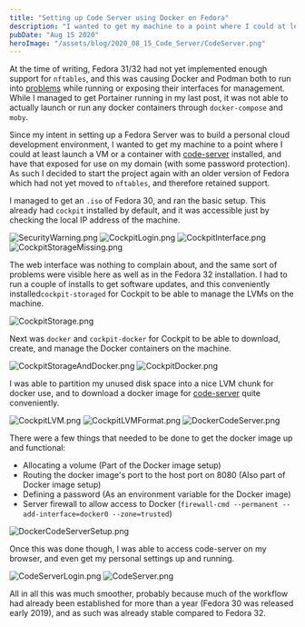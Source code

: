 ```yaml
---
title: "Setting up Code Server using Docker on Fedora"
description: "I wanted to get my machine to a point where I could at least launch a VM or a container with VSCode server installed"
pubDate: "Aug 15 2020"
heroImage: "/assets/blog/2020_08_15_Code_Server/CodeServer.png"
---
```


At the time of writing, Fedora 31/32 had not yet implemented enough support for `nftables`, and this was causing Docker and Podman both to run into [problems](https://fedoramagazine.org/docker-and-fedora-32/) while running or exposing their interfaces for management. While I managed to get Portainer running in my last post, it was not able to actually launch or run any docker containers through `docker-compose` and `moby`.

Since my intent in setting up a Fedora Server was to build a personal cloud development environment, I wanted to get my machine to a point where I could at least launch a VM or a container with [code-server](https://github.com/cdr/code-server) installed, and have that exposed for use on my domain (with some password protection). As such I decided to start the project again with an older version of Fedora which had not yet moved to `nftables`, and therefore retained support. 

I managed to get an `.iso` of Fedora 30, and ran the basic setup. This already had `cockpit` installed by default, and it was accessible just by checking the local IP address of the machine. 

![SecurityWarning.png](/assets/blog/2020_08_15_Code_Server/SecurityWarning.png)
![CockpitLogin.png](/assets/blog/2020_08_15_Code_Server/CockpitLogin.png)
![CockpitInterface.png](/assets/blog/2020_08_15_Code_Server/CockpitInterface.png)
![CockpitStorageMissing.png](/assets/blog/2020_08_15_Code_Server/CockpitStorageMissing.png)

The web interface was nothing to complain about, and the same sort of problems were visible here as well as in the Fedora 32 installation. I had to run a couple of installs to get software updates, and this conveniently installed`cockpit-storaged` for Cockpit to be able to manage the LVMs on the machine. 

![CockpitStorage.png](/assets/blog/2020_08_15_Code_Server/CockpitStorage.png)

Next was `docker` and `cockpit-docker` for Cockpit to be able to download, create, and manage the Docker containers on the machine.

![CockpitStorageAndDocker.png](/assets/blog/2020_08_15_Code_Server/CockpitStorageAndDocker.png)
![CockpitDocker.png](/assets/blog/2020_08_15_Code_Server/CockpitDocker.png)

I was able to partition my unused disk space into a nice LVM chunk for docker use, and to download a docker image for [code-server](https://registry.hub.docker.com/r/codercom/code-server/#!) quite conveniently.

![CockpitLVM.png](/assets/blog/2020_08_15_Code_Server/CockpitLVM.png)
![CockpitLVMFormat.png](/assets/blog/2020_08_15_Code_Server/CockpitLVMFormat.png)
![DockerCodeServer.png](/assets/blog/2020_08_15_Code_Server/DockerCodeServer.png)

There were a few things that needed to be done to get the docker image up and functional:
- Allocating a volume (Part of the Docker image setup)
- Routing the docker image's port to the host port on 8080 (Also part of Docker image setup)
- Defining a password (As an environment variable for the Docker image)
- Server firewall to allow access to Docker (`firewall-cmd --permanent --add-interface=docker0 --zone=trusted`)

![DockerCodeServerSetup.png](/assets/blog/2020_08_15_Code_Server/DockerCodeServerSetup.png)

Once this was done though, I was able to access code-server on my browser, and even get my personal settings up and running. 

![CodeServerLogin.png](/assets/blog/2020_08_15_Code_Server/CodeServerLogin.png)
![CodeServer.png](/assets/blog/2020_08_15_Code_Server/CodeServer.png)

All in all this was much smoother, probably because much of the workflow had already been established for more than a year (Fedora 30 was released early 2019), and as such was already stable compared to Fedora 32.

